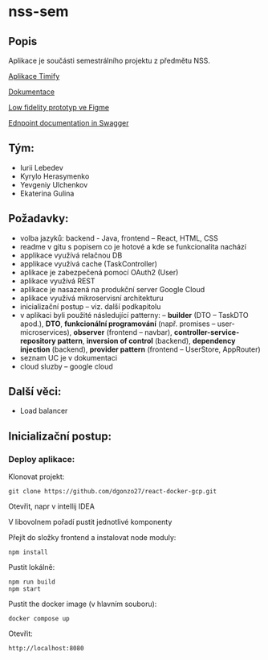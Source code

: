 # nss-sem
## Popis
Aplikace je součásti semestrálního projektu z předmětu NSS.

[Aplikace Timify](http://34.125.160.101:3000/)

[Dokumentace](https://github.com/ulcheyev/nss-timify/blob/main/nss_timify_documentation.pdf)

[Low fidelity prototyp ve Figme](https://www.figma.com/proto/VgDQumqtyGxfPraBurKkr0/Untitled?page-id=0%3A1&type=design&node-id=4-49&viewport=296%2C436%2C0.24&t=p0D6ibuid7sMLY5m-1&scaling=min-zoom&starting-point-node-id=4%3A49&mode=design)

[Ednpoint documentation in Swagger](http://34.125.160.101:8085/swagger-ui/index.html)
## Tým:
- Iurii Lebedev
- Kyrylo Herasymenko
- Yevgeniy Ulchenkov
- Ekaterina Gulina

## Požadavky:

- volba jazyků: backend - Java, frontend – React, HTML, CSS
- readme v gitu s popisem co je hotové a kde se funkcionalita nachází
- applikace využívá relačnou DB
- applikace využívá cache (TaskController)
- aplikace je zabezpečená pomocí OAuth2 (User)
- aplikace využívá REST
- aplikace je nasazená na produkční server Google Cloud
- aplikace využívá mikroservisní architekturu
- inicializační postup – viz. další podkapitolu
- v aplikaci byli použité následující patterny: – **builder** (DTO – TaskDTO apod.), **DTO**, **funkcionální programování** (např. promises – user-microservices), **observer** (frontend – navbar), **controller-service-repository pattern**, **inversion of control** (backend), **dependency injection** (backend), **provider pattern** (frontend – UserStore, AppRouter)
- seznam UC je v dokumentaci
- cloud sluzby – google cloud

## Další věci:
- Load balancer


## Inicializační postup:

### Deploy aplikace:
Klonovat projekt:

    git clone https://github.com/dgonzo27/react-docker-gcp.git
    
Otevřit, napr v intellij IDEA

V libovolnem pořadí pustit jednotlivé komponenty


Přejít do složky frontend a instalovat node moduly:

    npm install
    
Pustit lokálně:

    npm run build
    npm start
    
Pustit the docker image (v hlavním souboru):

    docker compose up
    
Otevřit:

    http://localhost:8080

